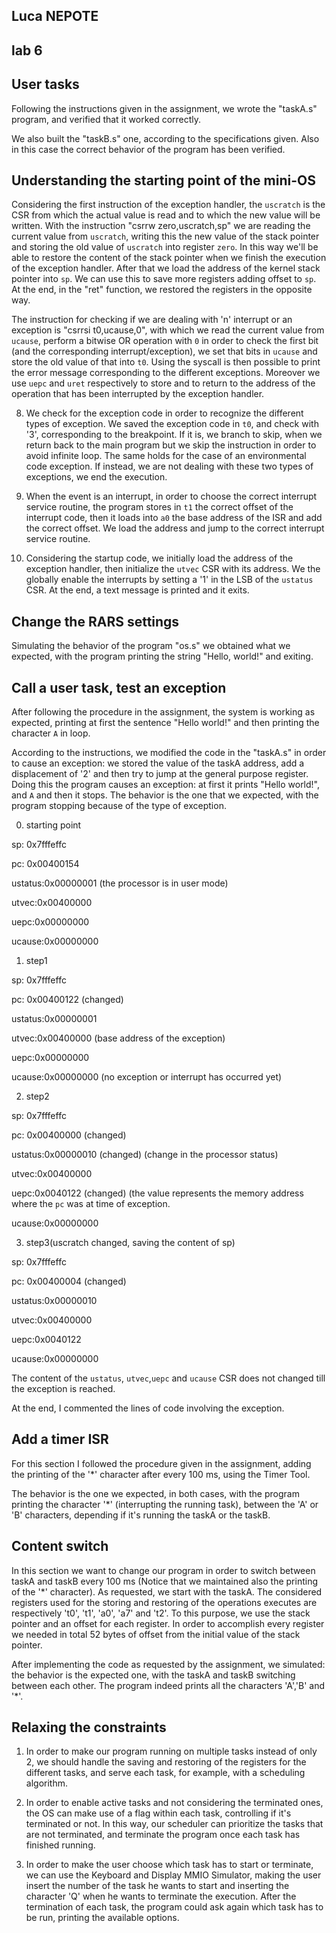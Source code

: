 ## Luca NEPOTE

## lab 6

## User tasks
Following the instructions given in the assignment, we wrote the "taskA.s" program, and verified that it worked correctly.

We also built the "taskB.s" one, according to the specifications given. Also in this case the correct behavior of the program has been verified.

## Understanding the starting point of the mini-OS
Considering the first instruction of the exception handler, the `uscratch` is the CSR from which the actual value is read and to which the new value will be written. With the instruction "csrrw  zero,uscratch,sp" we are reading the current value from `uscratch`, writing this the new value of the stack pointer and storing the old value of `uscratch` into register `zero`. In this way we'll be able to restore the content of the stack pointer when we finish the execution of the exception handler. After that we load the address of the kernel stack pointer into `sp`. We can use this to save more registers adding offset to `sp`. At the end, in the "ret" function, we restored the registers in the opposite way.

The instruction for checking if we are dealing with 'n' interrupt or an exception is "csrrsi t0,ucause,0", with which we read the current value from `ucause`, perform a bitwise OR operation with `0` in order to check the first bit (and the corresponding interrupt/exception), we set that bits in `ucause` and store the old value of that into `t0`. Using the syscall is then possible to print the error message corresponding to the different exceptions. 
Moreover we use `uepc` and `uret` respectively to store and to return to the address of the operation that has been interrupted by the exception handler.

8) We check for the exception code in order to recognize the different types of exception. We saved the exception code in `t0`, and check with '3', corresponding to the breakpoint. If it is, we branch to skip, when we return back to the main program but we skip the instruction in order to avoid infinite loop. The same holds for the case of an environmental code exception. If instead, we are not dealing with these two types of exceptions, we end the execution.

9) When the event is an interrupt, in order to choose the correct interrupt service routine, the program stores in `t1` the correct offset of the interrupt code, then it loads into `a0` the base address of the ISR and add the correct offset. We load the address and jump to the correct interrupt service routine.

10) Considering the startup code, we initially load the address of the exception handler, then initialize the `utvec` CSR with its address. We the globally enable the interrupts by setting a '1' in the LSB of the `ustatus` CSR. At the end, a text message is printed and it exits.

## Change the RARS settings
Simulating the behavior of the program "os.s" we obtained what we expected, with the program printing the string "Hello, world!" and exiting. 

## Call a user task, test an exception

After following the procedure in the assignment, the system is working as expected, printing at first the sentence "Hello world!" and then printing the character `A` in loop.

According to the instructions, we modified the code in the "taskA.s" in order to cause an exception: we stored the value of the taskA address, add a displacement of '2' and then try to jump at the general purpose register. Doing this the program causes an exception: at first it prints "Hello world!", and `A` and then it stops. The behavior is the one that we expected, with the program stopping because of the type of exception.

0) starting point

sp: 0x7fffeffc

pc: 0x00400154

ustatus:0x00000001 (the processor is in user mode)

utvec:0x00400000

uepc:0x00000000

ucause:0x00000000


1) step1

sp: 0x7fffeffc

pc: 0x00400122 (changed)

ustatus:0x00000001

utvec:0x00400000 (base address of the exception)

uepc:0x00000000

ucause:0x00000000 (no exception or interrupt has occurred yet)
 

2) step2

sp: 0x7fffeffc

pc: 0x00400000 (changed)

ustatus:0x00000010 (changed) (change in the processor status)

utvec:0x00400000

uepc:0x0040122 (changed) (the value represents the memory address where the `pc` was at time of exception. 

ucause:0x00000000


3) step3(uscratch changed, saving the content of sp)

sp: 0x7fffeffc

pc: 0x00400004 (changed)

ustatus:0x00000010 

utvec:0x00400000

uepc:0x0040122 

ucause:0x00000000


The content of the `ustatus`, `utvec`,`uepc` and `ucause` CSR does not changed till the exception is reached.

At the end, I commented the lines of code involving the exception.

## Add a timer ISR
For this section I followed the procedure given in the assignment, adding the printing of the '*' character after every 100 ms, using the Timer Tool.

The behavior is the one we expected, in both cases, with the program printing the character '*' (interrupting the running task), between the 'A' or 'B' characters, depending if it's running the taskA or the taskB.

## Content switch
In this section we want to change our program in order to switch between taskA and taskB every 100 ms (Notice that we maintained also the printing of the '*' character). As requested, we start with the taskA.
The considered registers used for the storing and restoring of the operations executes are respectively 't0', 't1', 'a0', 'a7' and 't2'.
To this purpose, we use the stack pointer and an offset for each register. In order to accomplish every register we needed in total 52 bytes of offset from the initial value of the stack pointer.

After implementing the code as requested by the assignment, we simulated: the behavior is the expected one, with the taskA and taskB switching between each other. The program indeed prints all the characters 'A','B' and '*'.

## Relaxing the constraints
1. In order to make our program running on multiple tasks instead of only 2, we should handle the saving and restoring of the registers for the different tasks, and serve each task, for example, with a scheduling algorithm.

2. In order to enable active tasks and not considering the terminated ones, the OS can make use of a flag within each task, controlling if it's terminated or not. In this way, our scheduler can prioritize the tasks that are not terminated, and terminate the program once each task has finished running.

3. In order to make the user choose which task has to start or terminate, we can use the Keyboard and Display MMIO Simulator, making the user insert the number of the task he wants to start and inserting the character 'Q' when he wants to terminate the execution. After the termination of each task, the program could ask again which task has to be run, printing the available options. 
